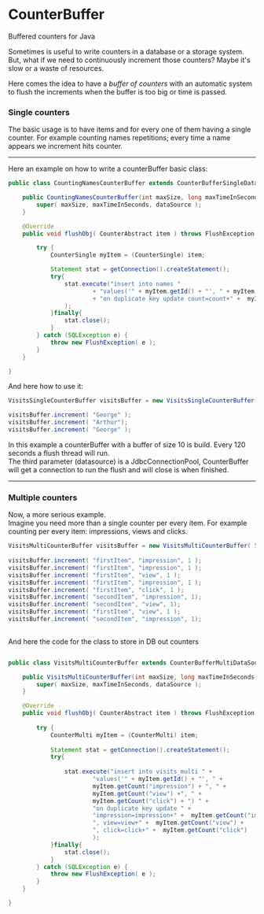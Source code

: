 # CounterBuffer
Buffered counters for Java

Sometimes is useful to write counters in a database or a storage system. But, what if we need to continuously increment those counters? Maybe it's slow or a waste of resources.

Here comes the idea to have a <i>buffer of counters</i> with an automatic system to flush the increments when the buffer is too big or time is passed.

### Single counters
The basic usage is to have items and for every one of them having a single counter.
For example counting names repetitions; every time a name appears we increment hits counter.

---

Here an example on how to write a counterBuffer basic class:

```java
public class CountingNamesCounterBuffer extends CounterBufferSingleDataSource {

    public CountingNamesCounterBuffer(int maxSize, long maxTimeInSeconds, DataSource dataSource) {
        super( maxSize, maxTimeInSeconds, dataSource );
    }

    @Override
    public void flushObj( CounterAbstract item ) throws FlushException {

        try {
            CounterSingle myItem = (CounterSingle) item;

            Statement stat = getConnection().createStatement();
            try{
                stat.execute("insert into names "
                        + "values('" + myItem.getId() + "', " + myItem.getCount() + ") "
                        + "on duplicate key update count=count+" +  myItem.getCount()
                );
            }finally{
                stat.close();
            }
        } catch (SQLException e) {
            throw new FlushException( e );
        }
    }

}
```


And here how to use it:
```java
VisitsSingleCounterBuffer visitsBuffer = new VisitsSingleCounterBuffer( 10, 120, dataSource );

visitsBuffer.increment( "George" );
visitsBuffer.increment( "Arthur");
visitsBuffer.increment( "George" );
```

In this example a counterBuffer with a buffer of size 10 is build. 
Every 120 seconds a flush thread will run. <br>
The third parameter (datasource) is a JdbcConnectionPool, CounterBuffer will get a connection to run the flush and will close is when finished.


---

### Multiple counters
Now, a more serious example.<br>
Imagine you need more than a single counter per every item.
For example counting per every item: impressions, views and clicks.

```java
VisitsMultiCounterBuffer visitsBuffer = new VisitsMultiCounterBuffer( 5, 1, dataSource );
		
visitsBuffer.increment( "firstItem", "impression", 1 );
visitsBuffer.increment( "firstItem", "impression", 1 );
visitsBuffer.increment( "firstItem", "view", 1 );
visitsBuffer.increment( "firstItem", "impression", 1 );
visitsBuffer.increment( "firstItem", "click", 1 );
visitsBuffer.increment( "secondItem", "impression", 1);
visitsBuffer.increment( "secondItem", "view", 1);
visitsBuffer.increment( "firstItem", "view", 1 );
visitsBuffer.increment( "secondItem", "impression", 1);
		
```

And here the code for the class to store in DB out counters

```java

public class VisitsMultiCounterBuffer extends CounterBufferMultiDataSource {

	public VisitsMultiCounterBuffer(int maxSize, long maxTimeInSeconds, DataSource dataSource) {
		super( maxSize, maxTimeInSeconds, dataSource );
	}

	@Override
	public void flushObj( CounterAbstract item ) throws FlushException {
		
		try {
			CounterMulti myItem = (CounterMulti) item;
			
			Statement stat = getConnection().createStatement();
			try{
				
				stat.execute("insert into visits_multi " +
						"values('" + myItem.getId() + "', " + 
						myItem.getCount("impression") + ", " + 
						myItem.getCount("view") +", " + 
						myItem.getCount("click") + ") " +
						"on duplicate key update " +
						"impression=impression+" +  myItem.getCount("impression") +
						", view=view+" +  myItem.getCount("view") +
						", click=click+" +  myItem.getCount("click")
						);
			}finally{
				stat.close();
			}
		} catch (SQLException e) {
			throw new FlushException( e );
		}
	}

}
```